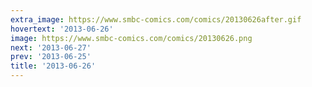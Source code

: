 ```yaml
---
extra_image: https://www.smbc-comics.com/comics/20130626after.gif
hovertext: '2013-06-26'
image: https://www.smbc-comics.com/comics/20130626.png
next: '2013-06-27'
prev: '2013-06-25'
title: '2013-06-26'
---
```

